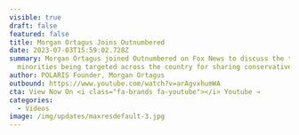 ```yaml
---
visible: true
draft: false
featured: false
title: Morgan Ortagus Joins Outnumbered
date: 2023-07-03T15:59:02.728Z
summary: Morgan Ortagus joined Outnumbered on Fox News to discuss the tragedy of
  minorities being targeted across the country for sharing conservative beliefs.
author: POLARIS Founder, Morgan Ortagus
outbound: https://www.youtube.com/watch?v=arAgvxhumWA
cta: View Now On <i class="fa-brands fa-youtube"></i> Youtube →
categories:
  - Videos
image: /img/updates/maxresdefault-3.jpg
---
```

